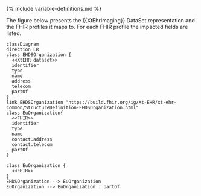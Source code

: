 {% include variable-definitions.md %}

The figure below presents the {{XtEhrImaging}} DataSet representation and the FHIR profiles it maps to. For each FHIR profile the impacted fields are listed.

```mermaid
classDiagram
direction LR
class EHDSOrganization {
  <<XtEHR dataset>>
  identifier
  type
  name
  address
  telecom
  partOf
}
link EHDSOrganization "https://build.fhir.org/ig/Xt-EHR/xt-ehr-common/StructureDefinition-EHDSOrganization.html"
class EuOrganization{
  <<FHIR>>
  identifier
  type
  name
  contact.address
  contact.telecom
  partOf
}

class EuOrganization {
  <<FHIR>>
}
EHDSOrganization --> EuOrganization
EuOrganization --> EuOrganization : partOf
```

